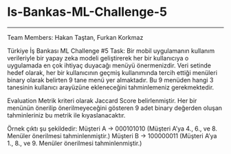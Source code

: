 # Is-Bankas-ML-Challenge-5
---
Team Members: Hakan Taştan, Furkan Korkmaz


Türkiye İş Bankası ML Challenge #5
Task:
Bir mobil uygulamanın kullanım verileriyle bir yapay zeka modeli geliştirerek her bir kullanıcıya o uygulamada en çok ihtiyaç duyacağı menüyü önermenizdir. Veri setinde hedef olarak, her bir kullanıcının geçmiş kullanımında tercih ettiği menüleri binary olarak belirten 9 tane menü yer almaktadır. Bu 9 menüden hangi 3 tanesinin kullanıcı arayüzüne ekleneceğini tahminlemeniz gerekmektedir.

Evaluation
Metrik kriteri olarak Jaccard Score belirlenmiştir. Her bir menünün önerilip önerilmeyeceğini gösteren 9 adet binary değerden oluşan tahminleriniz bu metrik ile kıyaslanacaktır.

Örnek çıktı şu şekildedir:
Müşteri A -> 000101010 (Müşteri A’ya 4., 6., ve 8. Menüler önerilmesi tahminlenmiştir.)
Müşteri B -> 100000011 (Müşteri A’ya 1., 8., ve 9. Menüler önerilmesi tahminlenmiştir.)
